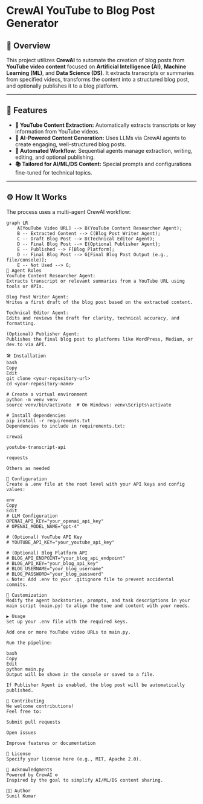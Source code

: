 # CrewAI YouTube to Blog Post Generator

## 🧠 Overview

This project utilizes **CrewAI** to automate the creation of blog posts from **YouTube video content** focused on **Artificial Intelligence (AI)**, **Machine Learning (ML)**, and **Data Science (DS)**. It extracts transcripts or summaries from specified videos, transforms the content into a structured blog post, and optionally publishes it to a blog platform.

---

## 🚀 Features

- **🎥 YouTube Content Extraction:** Automatically extracts transcripts or key information from YouTube videos.
- **📝 AI-Powered Content Generation:** Uses LLMs via CrewAI agents to create engaging, well-structured blog posts.
- **🤖 Automated Workflow:** Sequential agents manage extraction, writing, editing, and optional publishing.
- **📚 Tailored for AI/ML/DS Content:** Special prompts and configurations fine-tuned for technical topics.

---

## ⚙️ How It Works

The process uses a multi-agent CrewAI workflow:

```mermaid
graph LR
    A[YouTube Video URL] --> B(YouTube Content Researcher Agent);
    B -- Extracted Content --> C(Blog Post Writer Agent);
    C -- Draft Blog Post --> D(Technical Editor Agent);
    D -- Final Blog Post --> E{Optional Publisher Agent};
    E -- Published --> F[Blog Platform];
    D -- Final Blog Post --> G[Final Blog Post Output (e.g., file/console)];
    E -- Not Used --> G;
👥 Agent Roles
YouTube Content Researcher Agent:
Extracts transcript or relevant summaries from a YouTube URL using tools or APIs.

Blog Post Writer Agent:
Writes a first draft of the blog post based on the extracted content.

Technical Editor Agent:
Edits and reviews the draft for clarity, technical accuracy, and formatting.

(Optional) Publisher Agent:
Publishes the final blog post to platforms like WordPress, Medium, or dev.to via API.

🛠️ Installation
bash
Copy
Edit
git clone <your-repository-url>
cd <your-repository-name>

# Create a virtual environment
python -m venv venv
source venv/bin/activate  # On Windows: venv\Scripts\activate

# Install dependencies
pip install -r requirements.txt
Dependencies to include in requirements.txt:

crewai

youtube-transcript-api

requests

Others as needed

🔐 Configuration
Create a .env file at the root level with your API keys and config values:

env
Copy
Edit
# LLM Configuration
OPENAI_API_KEY="your_openai_api_key"
# OPENAI_MODEL_NAME="gpt-4"

# (Optional) YouTube API Key
# YOUTUBE_API_KEY="your_youtube_api_key"

# (Optional) Blog Platform API
# BLOG_API_ENDPOINT="your_blog_api_endpoint"
# BLOG_API_KEY="your_blog_api_key"
# BLOG_USERNAME="your_blog_username"
# BLOG_PASSWORD="your_blog_password"
⚠️ Note: Add .env to your .gitignore file to prevent accidental commits.

🧩 Customization
Modify the agent backstories, prompts, and task descriptions in your main script (main.py) to align the tone and content with your needs.

▶️ Usage
Set up your .env file with the required keys.

Add one or more YouTube video URLs to main.py.

Run the pipeline:

bash
Copy
Edit
python main.py
Output will be shown in the console or saved to a file.

If Publisher Agent is enabled, the blog post will be automatically published.

🤝 Contributing
We welcome contributions!
Feel free to:

Submit pull requests

Open issues

Improve features or documentation

📜 License
Specify your license here (e.g., MIT, Apache 2.0).

🙌 Acknowledgments
Powered by CrewAI ⚙️
Inspired by the goal to simplify AI/ML/DS content sharing.

🧑‍💻 Author
Sunil Kumar